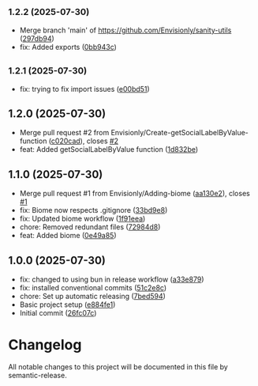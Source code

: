 ## <small>1.2.2 (2025-07-30)</small>

* Merge branch 'main' of https://github.com/Envisionly/sanity-utils ([297db94](https://github.com/Envisionly/sanity-utils/commit/297db94))
* fix: Added exports ([0bb943c](https://github.com/Envisionly/sanity-utils/commit/0bb943c))

## <small>1.2.1 (2025-07-30)</small>

* fix: trying to fix import issues ([e00bd51](https://github.com/Envisionly/sanity-utils/commit/e00bd51))

## 1.2.0 (2025-07-30)

* Merge pull request #2 from Envisionly/Create-getSocialLabelByValue-function ([c020cad](https://github.com/Envisionly/sanity-utils/commit/c020cad)), closes [#2](https://github.com/Envisionly/sanity-utils/issues/2)
* feat: Added getSocialLabelByValue function ([1d832be](https://github.com/Envisionly/sanity-utils/commit/1d832be))

## 1.1.0 (2025-07-30)

* Merge pull request #1 from Envisionly/Adding-biome ([aa130e2](https://github.com/Envisionly/sanity-utils/commit/aa130e2)), closes [#1](https://github.com/Envisionly/sanity-utils/issues/1)
* fix: Biome now respects .gitignore ([33bd9e8](https://github.com/Envisionly/sanity-utils/commit/33bd9e8))
* fix: Updated biome workflow ([1f91eea](https://github.com/Envisionly/sanity-utils/commit/1f91eea))
* chore: Removed redundant files ([72984d8](https://github.com/Envisionly/sanity-utils/commit/72984d8))
* feat: Added biome ([0e49a85](https://github.com/Envisionly/sanity-utils/commit/0e49a85))

## 1.0.0 (2025-07-30)

* fix: changed to using bun in release workflow ([a33e879](https://github.com/Envisionly/sanity-utils/commit/a33e879))
* fix: installed conventional commits ([51c2e8c](https://github.com/Envisionly/sanity-utils/commit/51c2e8c))
* chore: Set up automatic releasing ([7bed594](https://github.com/Envisionly/sanity-utils/commit/7bed594))
* Basic project setup ([e884fe1](https://github.com/Envisionly/sanity-utils/commit/e884fe1))
* Initial commit ([26fc07c](https://github.com/Envisionly/sanity-utils/commit/26fc07c))

# Changelog

All notable changes to this project will be documented in this file by semantic-release.
